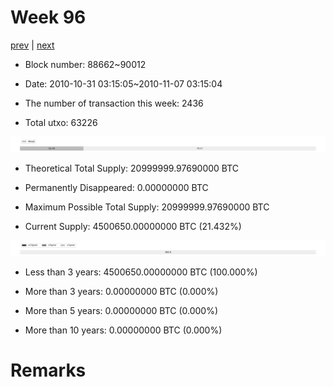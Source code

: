 # Week 96

[prev](week0095.md) | [next](week0097.md)

- Block number: 88662~90012

- Date: 2010-10-31 03:15:05~2010-11-07 03:15:04

- The number of transaction this week: 2436

- Total utxo: 63226

![](../images/mined_week0096.png)

- Theoretical Total Supply: 20999999.97690000 BTC

- Permanently Disappeared: 0.00000000 BTC

- Maximum Possible Total Supply: 20999999.97690000 BTC

- Current Supply: 4500650.00000000 BTC (21.432%)

![](../images/year_week0096.png)


- Less than 3 years: 4500650.00000000 BTC (100.000%)

- More than 3 years: 0.00000000 BTC (0.000%)

- More than 5 years: 0.00000000 BTC (0.000%)

- More than 10 years: 0.00000000 BTC (0.000%)

# Remarks

